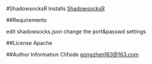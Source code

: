 #ShadowsocksR
Installs [ShadowsocksR](https://github.com/shadowsocksr-backup/shadowsocksr.git)

##Requirements

edit shadowsocks.json change the port&passwd settings

##License
Apache

##Author Information
Clifside gongzhen163@163.com


